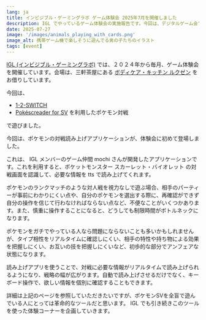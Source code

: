 ```yaml
---
lang: ja
title: インビジブル・ゲーミングラボ ゲーム体験会 2025年7月を開催しました
description: IGL でやっているゲーム体験会の実施報告です。今回は、デジタルゲーム会でした。
date: 2025-07-27
image: '/images/animals_playing_with_cards.png'
image_alt: 携帯ゲーム機で楽しそうに遊んでる男の子たちのイラスト
tags: [event]
---
```


[IGL (インビジブル・ゲーミングラボ)](https://x.com/IGL_official_AC) では、２０２４年から毎月、ゲーム体験会を開催しています。会場は、三軒茶屋にある [ボディケア・キッチン ルクゼン](https://luxen.jp/) をお借りしています。

今回は、
- [1-2-SWITCH](https://www.nintendo.com/jp/switch/aacca/index.html)
- [Pokéscreader for SV](https://takosavi.net/pokescreader-sv/) を利用したポケモン対戦

で遊びました。

今回は、ポケモンの対戦読み上げアプリケーションが、体験会に初めて登場しました。

これは、 IGL メンバーのゲーム仲間 mochi さんが開発したアプリケーションです。これを利用すると、ポケットモンスター スカーレット・バイオレット の対戦画面を認識して、必要な情報を tts で読み上げてくれます。

ポケモンのランクマッチのような対人戦を視力なしで遊ぶ場合、相手のパーティーが事前にわかりにくい点や、自分のポケモンを選出する際に、再確認ができず自分の操作を信じて行わなければならない点など、不便なことがいくつかあります。また、慎重に操作することになると、どうしても制限時間がボトルネックになります。

ポケモンをガチでやっている人なら問題にならないことも多いかもしれませんが、タイプ相性をリアルタイムに確認しにくい、相手の特性や持ち物による効果を把握しにくい、お互いの技を把握しにくいなど、初歩的な部分でアンフェアな状態になります。

読み上げアプリを使うことで、対戦に必要な情報がリアルタイムで読み上げられるようになり、戦略の幅が広がります。自動で読み上げさせるだけでなく、キーボード操作で、欲しい情報を個別に確認することもできます。

詳細は上記のページを参照していただきたいですが、ポケモンSVを全盲で遊んでいる人にとっては革命的なツールだと思います。 IGL でも引き続きこのツールを使った体験コーナーを企画していきます。
